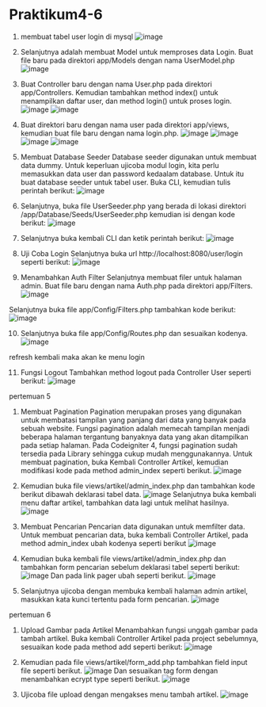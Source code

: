 # Praktikum4-6

1. membuat tabel user login di mysql
![image](https://github.com/user-attachments/assets/77bf533c-41c6-4fed-a1e1-e68c2cb7584d)

2. Selanjutnya adalah membuat Model untuk memproses data Login. Buat file baru pada direktori
app/Models dengan nama UserModel.php
![image](https://github.com/user-attachments/assets/29d89ff6-9e1b-4beb-93d9-303496963ca0)

3. Buat Controller baru dengan nama User.php pada direktori app/Controllers. Kemudian
tambahkan method index() untuk menampilkan daftar user, dan method login() untuk proses
login.
![image](https://github.com/user-attachments/assets/100a9083-d5b9-4c30-9d3d-44c31fc4bf11)
![image](https://github.com/user-attachments/assets/6c26f7d9-eac0-46b2-9172-3917b499f0f5)

4. Buat direktori baru dengan nama user pada direktori app/views, kemudian buat file baru
dengan nama login.php.
![image](https://github.com/user-attachments/assets/5a6aed90-e960-4c41-9f3e-7b53f26bdc1a)
![image](https://github.com/user-attachments/assets/051c7c4e-87d2-48b9-85c7-0e8ab0548fc9)
![image](https://github.com/user-attachments/assets/17081386-dc45-4382-a67f-c4c4617be971)
![image](https://github.com/user-attachments/assets/80749c2e-9cb5-4295-bd20-096058d34185)

5. Membuat Database Seeder
Database seeder digunakan untuk membuat data dummy. Untuk keperluan ujicoba modul
login, kita perlu memasukkan data user dan password kedaalam database. Untuk itu buat
database seeder untuk tabel user. Buka CLI, kemudian tulis perintah berikut:
![image](https://github.com/user-attachments/assets/ed4bb94c-cf4b-4814-8dd8-6b71281f5149)

6. Selanjutnya, buka file UserSeeder.php yang berada di lokasi direktori
/app/Database/Seeds/UserSeeder.php kemudian isi dengan kode berikut:
![image](https://github.com/user-attachments/assets/d2621563-64b9-4bfc-98a1-070c03cbe6f5)

7. Selanjutnya buka kembali CLI dan ketik perintah berikut:
![image](https://github.com/user-attachments/assets/71e30440-daf0-41e5-a6ef-e67f86a16b47)

8. Uji Coba Login
Selanjutnya buka url http://localhost:8080/user/login seperti berikut:
![image](https://github.com/user-attachments/assets/aa033f48-247e-4eea-9b28-68c239e2c595)

9. Menambahkan Auth Filter
Selanjutnya membuat filer untuk halaman admin. Buat file baru dengan nama Auth.php pada
direktori app/Filters.
 ![image](https://github.com/user-attachments/assets/978980e0-29ab-4c4d-822a-da66edcc8769)

Selanjutnya buka file app/Config/Filters.php tambahkan kode berikut:
![image](https://github.com/user-attachments/assets/4bb197b7-33c5-48a5-a1de-a80d71e96bfd)

10. Selanjutnya buka file app/Config/Routes.php dan sesuaikan kodenya.
![image](https://github.com/user-attachments/assets/99f74673-662f-4603-ad58-daf2dcf3041d)

refresh kembali maka akan ke menu login

11. Fungsi Logout
Tambahkan method logout pada Controller User seperti berikut:
![image](https://github.com/user-attachments/assets/f9feadfc-55d8-45c3-b577-d271d20f2e5c)

pertemuan 5

1. Membuat Pagination
Pagination merupakan proses yang digunakan untuk membatasi tampilan yang panjang
dari data yang banyak pada sebuah website. Fungsi pagination adalah memecah tampilan
menjadi beberapa halaman tergantung banyaknya data yang akan ditampilkan pada
setiap halaman.
Pada Codeigniter 4, fungsi pagination sudah tersedia pada Library sehingga cukup mudah
menggunakannya.
Untuk membuat pagination, buka Kembali Controller Artikel, kemudian modifikasi kode
pada method admin_index seperti berikut.
![image](https://github.com/user-attachments/assets/8a847c0a-d825-4a72-8214-753d4f86cb47)

2. Kemudian buka file views/artikel/admin_index.php dan tambahkan kode berikut
dibawah deklarasi tabel data.
![image](https://github.com/user-attachments/assets/68b94114-b716-4fa9-beb7-70a5a792a152)
Selanjutnya buka kembali menu daftar artikel, tambahkan data lagi untuk melihat
hasilnya.
![image](https://github.com/user-attachments/assets/c757b864-0bef-4a7e-8c5c-026a0f8fdd03)

3. Membuat Pencarian
Pencarian data digunakan untuk memfilter data.
Untuk membuat pencarian data, buka kembali Controller Artikel, pada method
admin_index ubah kodenya seperti berikut
![image](https://github.com/user-attachments/assets/5a9941cb-660c-4e0e-b71f-a4c3d74ca30a)

4. Kemudian buka kembali file views/artikel/admin_index.php dan tambahkan form
pencarian sebelum deklarasi tabel seperti berikut:
![image](https://github.com/user-attachments/assets/f7c958da-ad7a-45b5-8a44-9dcbd2247e38)
Dan pada link pager ubah seperti berikut.
![image](https://github.com/user-attachments/assets/74f3be13-71ab-495f-b04e-e1208ea14806)

5. Selanjutnya ujicoba dengan membuka kembali halaman admin artikel, masukkan kata
kunci tertentu pada form pencarian.
![image](https://github.com/user-attachments/assets/9d41ee1f-14c9-4abc-a5c6-e7b31dfaa412)

pertemuan 6

1. Upload Gambar pada Artikel
Menambahkan fungsi unggah gambar pada tambah artikel.
Buka kembali Controller Artikel pada project sebelumnya, sesuaikan kode pada method
add seperti berikut:
![image](https://github.com/user-attachments/assets/21bc13bb-ca15-401a-95cb-f36b98424940)

2. Kemudian pada file views/artikel/form_add.php tambahkan field input file seperti
berikut.
![image](https://github.com/user-attachments/assets/9354d4ed-f97f-4778-8510-ffb64d6b9422)
Dan sesuaikan tag form dengan menambahkan ecrypt type seperti berikut.
![image](https://github.com/user-attachments/assets/8ab19c09-fc41-4f4e-aa50-2de8d3d2fd66)

3. Ujicoba file upload dengan mengakses menu tambah artikel.
![image](https://github.com/user-attachments/assets/2e991a3d-2e26-44f8-8fbb-00ac9fc2ed22)
